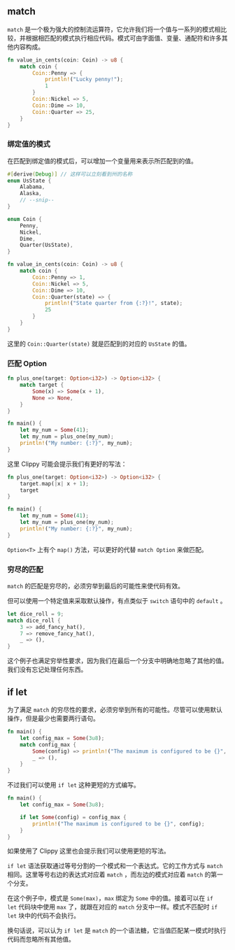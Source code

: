 ## match

`match` 是一个极为强大的控制流运算符，它允许我们将一个值与一系列的模式相比较，并根据相匹配的模式执行相应代码。模式可由字面值、变量、通配符和许多其他内容构成。

```rust
fn value_in_cents(coin: Coin) -> u8 {
    match coin {
        Coin::Penny => {
            println!("Lucky penny!");
            1
        }
        Coin::Nickel => 5,
        Coin::Dime => 10,
        Coin::Quarter => 25,
    }
}
```

### 绑定值的模式

在匹配到绑定值的模式后，可以增加一个变量用来表示所匹配到的值。

```rust
#[derive(Debug)] // 这样可以立刻看到州的名称
enum UsState {
    Alabama,
    Alaska,
    // --snip--
}

enum Coin {
    Penny,
    Nickel,
    Dime,
    Quarter(UsState),
}

fn value_in_cents(coin: Coin) -> u8 {
    match coin {
        Coin::Penny => 1,
        Coin::Nickel => 5,
        Coin::Dime => 10,
        Coin::Quarter(state) => {
            println!("State quarter from {:?}!", state);
            25
        }
    }
}
```

这里的 `Coin::Quarter(state)` 就是匹配到的对应的 `UsState` 的值。

### 匹配 Option

```rust
fn plus_one(target: Option<i32>) -> Option<i32> {
    match target {
        Some(x) => Some(x + 1),
        None => None,
    }
}

fn main() {
    let my_num = Some(41);
    let my_num = plus_one(my_num);
    println!("My number: {:?}", my_num);
}
```

这里 Clippy 可能会提示我们有更好的写法：

```rust
fn plus_one(target: Option<i32>) -> Option<i32> {
    target.map(|x| x + 1);
    target
}

fn main() {
    let my_num = Some(41);
    let my_num = plus_one(my_num);
    println!("My number: {:?}", my_num);
}
```

`Option<T>` 上有个 `map()`  方法，可以更好的代替 `match Option` 来做匹配。

### 穷尽的匹配

`match`  的匹配是穷尽的，必须穷举到最后的可能性来使代码有效。

但可以使用一个特定值来采取默认操作，有点类似于 `switch` 语句中的 `default` 。

```rust
let dice_roll = 9;
match dice_roll {
    3 => add_fancy_hat(),
    7 => remove_fancy_hat(),
    _ => (),
}
```

这个例子也满足穷举性要求，因为我们在最后一个分支中明确地忽略了其他的值。我们没有忘记处理任何东西。

## if let

为了满足 `match` 的穷尽性的要求，必须穷举到所有的可能性。尽管可以使用默认操作，但是最少也需要两行语句。

```rust
fn main() {
    let config_max = Some(3u8);
    match config_max {
        Some(config) => println!("The maximum is configured to be {}", config),
        _ => (),
    }
}
```

不过我们可以使用 `if let` 这种更短的方式编写。

```rust
fn main() {
    let config_max = Some(3u8);

    if let Some(config) = config_max {
        println!("The maximum is configured to be {}", config);
    }
}
```

如果使用了 Clippy 这里也会提示我们可以使用更短的写法。

`if let` 语法获取通过等号分割的一个模式和一个表达式。它的工作方式与 `match` 相同。这里等号右边的表达式对应着 `match` ，而左边的模式对应着 `match` 的第一个分支。

在这个例子中，模式是 `Some(max)`，`max` 绑定为 `Some` 中的值。接着可以在 `if let` 代码块中使用 `max` 了，就跟在对应的 `match` 分支中一样。模式不匹配时 `if let` 块中的代码不会执行。

换句话说，可以认为 `if let` 是 `match` 的一个语法糖，它当值匹配某一模式时执行代码而忽略所有其他值。